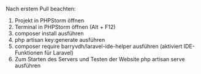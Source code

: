 Nach erstem Pull beachten:

1. Projekt in PHPStorm öffnen
2. Terminal in PHPStorm öffnen (Alt + F12)
3. composer install ausführen
4. php artisan key:generate ausführen
5. composer require barryvdh/laravel-ide-helper ausführen (aktiviert IDE-Funktionen für Laravel)
6. Zum Starten des Servers und Testen der Website php artisan serve ausführen